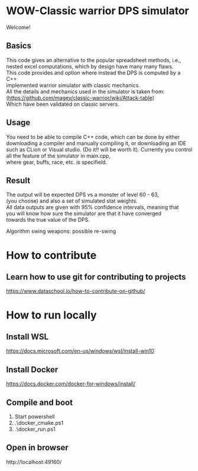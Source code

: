 # WOW-Classic warrior DPS simulator
Welcome!
## Basics
This code gives an alternative to the popular spreadsheet methods, i.e.,  
nested excel computations, which by design have many many flaws.  
This code provides and option where instead the DPS is computed by a C++  
implemented warrior simulator with classic mechanics.  
All the details and mechanics used in the simulator is taken from:  
(https://github.com/magey/classic-warrior/wiki/Attack-table)  
Which have been validated on classic servers.

## Usage
You need to be able to compile C++ code, which can be done by either  
downloading a compiler and manually compiling it, or downloading an IDE  
such as CLion or Visual studio. (Do it!! will be worth it).
Currently you control all the feature of the simulator in main.cpp,  
where gear, buffs, race, etc. is specifield.

## Result
The output will be expected DPS vs a monster of level 60 - 63,  
(you choose) and also a set of simulated stat weights.  
All data outputs are given with 95% confidence intervals, meaning that  
you will know how sure the simulator are that it have converged  
towards the true value of the DPS.


Algorithm
swing weapons:
possible re-swing

# How to contribute
## Learn how to use git for contributing to projects
https://www.dataschool.io/how-to-contribute-on-github/

# How to run locally
## Install WSL
https://docs.microsoft.com/en-us/windows/wsl/install-win10

## Install Docker
https://docs.docker.com/docker-for-windows/install/

## Compile and boot
1. Start powershell
2. .\docker_cmake.ps1
3. .\docker_run.ps1

## Open in browser
http://localhost:49160/